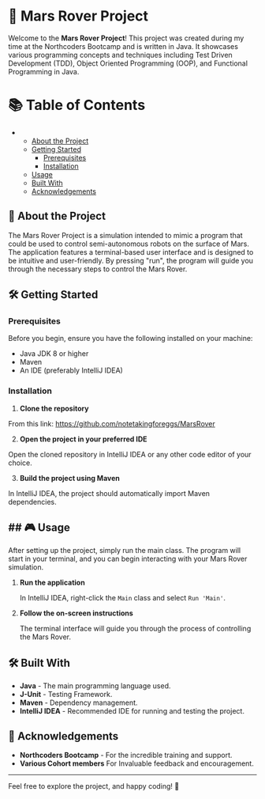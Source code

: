 # 🚀 Mars Rover Project

Welcome to the **Mars Rover Project**! This project was created during my time at the Northcoders Bootcamp and is written in Java. It showcases various programming concepts and techniques including Test Driven Development (TDD), Object Oriented Programming (OOP), and Functional Programming in Java.

# 📚 Table of Contents
- 
  - [About the Project](#about-the-project)
  - [Getting Started](#getting-started)
    - [Prerequisites](#prerequisites)
    - [Installation](#installation)
  - [Usage](#usage)
  - [Built With](#built-with)
  - [Acknowledgements](#acknowledgements)


## <a id="about-the-project"></a>🚀 About the Project
The Mars Rover Project is a simulation intended to mimic a program that could be used to control semi-autonomous robots on the surface of Mars. The application features a terminal-based user interface and is designed to be intuitive and user-friendly. By pressing "run", the program will guide you through the necessary steps to control the Mars Rover.

## <a id = "getting-started"></a> 🛠️ Getting Started

### Prerequisites

Before you begin, ensure you have the following installed on your machine:

- Java JDK 8 or higher
- Maven
- An IDE (preferably IntelliJ IDEA)

### Installation

1. **Clone the repository**
   
From this link: https://github.com/notetakingforeggs/MarsRover
   
2.  **Open the project in your preferred IDE**

Open the cloned repository in IntelliJ IDEA or any other code editor of your choice.

3.  **Build the project using Maven**

In IntelliJ IDEA, the project should automatically import Maven dependencies. 

## ## <a id = "usage"></a> 🎮 Usage

After setting up the project, simply run the main class. The program will start in your terminal, and you can begin interacting with your Mars Rover simulation.

1. **Run the application**

   In IntelliJ IDEA, right-click the `Main` class and select `Run 'Main'`.

2. **Follow the on-screen instructions**

   The terminal interface will guide you through the process of controlling the Mars Rover.

## <a id = "built-with"></a>  🛠️ Built With

- **Java** - The main programming language used.
- **J-Unit** - Testing Framework. 
- **Maven** - Dependency management.
- **IntelliJ IDEA** - Recommended IDE for running and testing the project.
  

## <a id = "acknowledgements" ></a> 🙏 Acknowledgements

- **Northcoders Bootcamp** - For the incredible training and support.
- **Various Cohort members** For Invaluable feedback and encouragement.
---

Feel free to explore the project, and happy coding! 🚀


